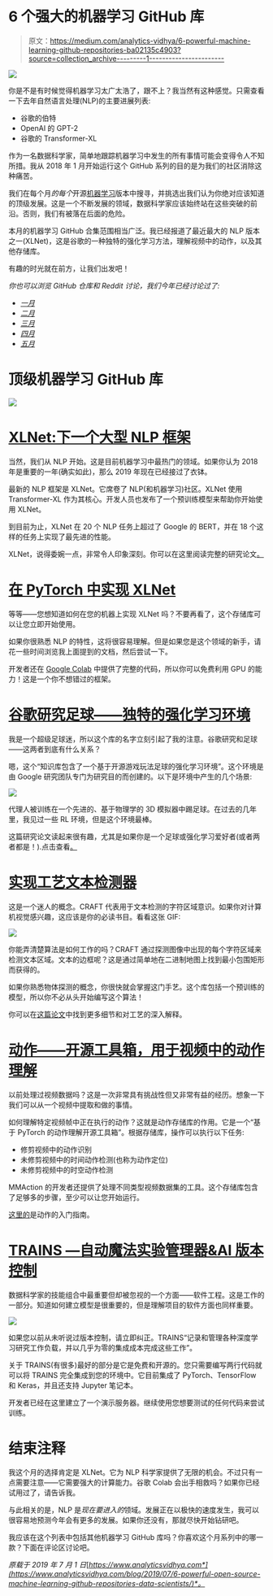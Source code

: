 # 6 个强大的机器学习 GitHub 库

> 原文：<https://medium.com/analytics-vidhya/6-powerful-machine-learning-github-repositories-ba02135c4903?source=collection_archive---------1----------------------->

![](img/4e9dcf0e2b5815094877b3a69354f2c1.png)

你是不是有时候觉得机器学习太广太浩了，跟不上？我当然有这种感觉。只需查看一下去年自然语言处理(NLP)的主要进展列表:

*   谷歌的伯特
*   OpenAI 的 GPT-2
*   谷歌的 Transformer-XL

作为一名数据科学家，简单地跟踪机器学习中发生的所有事情可能会变得令人不知所措。我从 2018 年 1 月开始运行这个 GitHub 系列的目的是为我们的社区消除这种痛苦。

我们在每个月*的每个*开源[机器学习](https://courses.analyticsvidhya.com/courses/applied-machine-learning-beginner-to-professional?utm_source=blog&utm_medium=6-powerful-open-source-machine-learning-github-repositories-data-scientists)版本中搜寻，并挑选出我们认为你绝对应该知道的顶级发展。这是一个不断发展的领域，数据科学家应该始终站在这些突破的前沿。否则，我们有被落在后面的危险。

本月的机器学习 GitHub 合集范围相当广泛。我已经报道了最近最大的 NLP 版本之一(XLNet)，这是谷歌的一种独特的强化学习方法，理解视频中的动作，以及其他存储库。

有趣的时光就在前方，让我们出发吧！

*你也可以浏览 GitHub 仓库和 Reddit 讨论，我们今年已经讨论过了:*

*   [*一月*](https://www.analyticsvidhya.com/blog/2019/02/top-5-data-science-github-reddit-january-2019/?utm_source=blog&utm_medium=6-powerful-open-source-machine-learning-github-repositories-data-scientists)
*   [*二月*](https://www.analyticsvidhya.com/blog/2019/03/top-5-data-science-github-repositories-reddit-discussions-february-2019/?utm_source=blog&utm_medium=6-powerful-open-source-machine-learning-github-repositories-data-scientists)
*   [*三月*](https://www.analyticsvidhya.com/blog/2019/04/top-5-machine-learning-github-reddit/?utm_source=blog&utm_medium=6-powerful-open-source-machine-learning-github-repositories-data-scientists)
*   [*四月*](https://www.analyticsvidhya.com/blog/2019/05/5-data-science-github-reddit-april/?utm_source=blog&utm_medium=6-powerful-open-source-machine-learning-github-repositories-data-scientists)
*   [*五月*](https://www.analyticsvidhya.com/blog/2019/06/top-7-machine-learning-github-repositories-data-scientists/?utm_source=blog&utm_medium=6-powerful-open-source-machine-learning-github-repositories-data-scientists)

# 顶级机器学习 GitHub 库

![](img/6e686ff96531e8b8554af25837563156.png)

# [XLNet:下一个大型 NLP 框架](https://github.com/zihangdai/xlnet)

当然，我们从 NLP 开始。这是目前机器学习中最热门的领域。如果你认为 2018 年是重要的一年(确实如此)，那么 2019 年现在已经接过了衣钵。

最新的 NLP 框架是 XLNet。它席卷了 NLP(和机器学习)社区。XLNet 使用 Transformer-XL 作为其核心。开发人员也发布了一个预训练模型来帮助你开始使用 XLNet。

到目前为止，XLNet 在 20 个 NLP 任务上超过了 Google 的 BERT，并在 18 个这样的任务上实现了最先进的性能。

XLNet，说得委婉一点，非常令人印象深刻。你可以在这里阅读完整的研究论文[。](https://arxiv.org/abs/1906.08237)

# [在 PyTorch 中实现 XLNet](https://github.com/graykode/xlnet-Pytorch)

等等——您想知道如何在您的机器上实现 XLNet 吗？不要再看了，这个存储库可以让您立即开始使用。

如果你很熟悉 NLP 的特性，这将很容易理解。但是如果您是这个领域的新手，请花一些时间浏览我上面提到的文档，然后尝试一下。

开发者还在 [Google Colab](https://colab.research.google.com/github/graykode/xlnet-Pytorch/blob/master/XLNet.ipynb) 中提供了完整的代码，所以你可以免费利用 GPU 的能力！这是一个你不想错过的框架。

# [谷歌研究足球——独特的强化学习环境](https://github.com/google-research/football)

我是一个超级足球迷，所以这个库的名字立刻引起了我的注意。谷歌研究和足球——这两者到底有什么关系？

嗯，这个“知识库包含了一个基于开源游戏玩法足球的强化学习环境”。这个环境是由 Google 研究团队专门为研究目的而创建的。以下是环境中产生的几个场景:

![](img/930f19ffdc696c67070036eb3311782e.png)

代理人被训练在一个先进的、基于物理学的 3D 模拟器中踢足球。在过去的几年里，我见过一些 RL 环境，但是这个环境最棒。

这篇研究论文读起来很有趣，尤其是如果你是一个足球或强化学习爱好者(或者两者都是！).点击查看[。](https://github.com/google-research/football/blob/master/paper.pdf)

# [实现工艺文本检测器](https://github.com/clovaai/CRAFT-pytorch)

这是一个迷人的概念。CRAFT 代表用于文本检测的字符区域意识。如果你对计算机视觉感兴趣，这应该是你的必读书目。看看这张 GIF:

![](img/45004c79e7eed5a7ed533ae3cb9c8342.png)

你能弄清楚算法是如何工作的吗？CRAFT 通过探测图像中出现的每个字符区域来检测文本区域。文本的边框呢？这是通过简单地在二进制地图上找到最小包围矩形而获得的。

如果你熟悉物体探测的概念，你很快就会掌握这门手艺。这个库包括一个预训练的模型，所以你不必从头开始编写这个算法！

你可以在[这篇论文](https://arxiv.org/abs/1904.01941)中找到更多细节和对工艺的深入解释。

# [动作——开源工具箱，用于视频中的动作理解](https://github.com/open-mmlab/mmaction)

以前处理过视频数据吗？这是一次非常具有挑战性但又非常有益的经历。想象一下我们可以从一个视频中提取和做的事情。

如何理解特定视频帧中正在执行的动作？这就是动作存储库的作用。它是一个“基于 PyTorch 的动作理解开源工具箱”。根据存储库，操作可以执行以下任务:

*   修剪视频中的动作识别
*   未修剪视频中的时间动作检测(也称为动作定位)
*   未修剪视频中的时空动作检测

MMAction 的开发者还提供了处理不同类型视频数据集的工具。这个存储库包含了足够多的步骤，至少可以让您开始运行。

[这里的](https://github.com/open-mmlab/mmaction/blob/master/GETTING_STARTED.md)是动作的入门指南。

# [TRAINS —自动魔法实验管理器&AI 版本控制](https://github.com/allegroai/trains)

数据科学家的技能组合中最重要但却被忽视的一个方面——软件工程。这是工作的一部分。知道如何建立模型是很重要的，但是理解项目的软件方面也同样重要。

![](img/ebd427cfcf5b8ca51e9bf28c93738345.png)

如果您以前从未听说过版本控制，请立即纠正。TRAINS“记录和管理各种深度学习研究工作负载，并以几乎为零的集成成本完成这些工作”。

关于 TRAINS(有很多)最好的部分是它是免费和开源的。您只需要编写两行代码就可以将 TRAINS 完全集成到您的环境中。它目前集成了 PyTorch、TensorFlow 和 Keras，并且还支持 Jupyter 笔记本。

开发者已经在这里建立了一个演示服务器。继续使用您想要测试的任何代码来尝试训练。

# 结束注释

我这个月的选择肯定是 XLNet。它为 NLP 科学家提供了无限的机会。不过只有一点需要注意——它需要强大的计算能力。谷歌 Colab 会出手相救吗？如果你已经试用过了，请告诉我。

与此相关的是，NLP 是*现在要进入的*领域。发展正在以极快的速度发生，我可以很容易地预测今年会有更多的发展。如果你还没有，那就尽快开始钻研吧。

我应该在这个列表中包括其他机器学习 GitHub 库吗？你喜欢这个月系列中的哪一款？下面在评论区讨论吧。

*原载于 2019 年 7 月 1 日*[*https://www.analyticsvidhya.com*](https://www.analyticsvidhya.com/blog/2019/07/6-powerful-open-source-machine-learning-github-repositories-data-scientists/)*。*